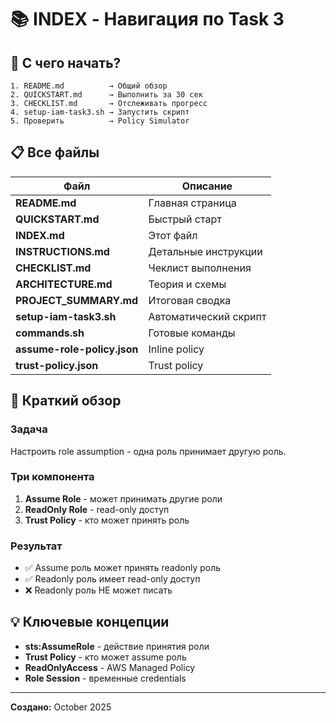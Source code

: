 # 📚 INDEX - Навигация по Task 3

## 🎯 С чего начать?

```
1. README.md          → Общий обзор
2. QUICKSTART.md      → Выполнить за 30 сек
3. CHECKLIST.md       → Отслеживать прогресс
4. setup-iam-task3.sh → Запустить скрипт
5. Проверить          → Policy Simulator
```

## 📋 Все файлы

| Файл | Описание |
|------|----------|
| **README.md** | Главная страница |
| **QUICKSTART.md** | Быстрый старт |
| **INDEX.md** | Этот файл |
| **INSTRUCTIONS.md** | Детальные инструкции |
| **CHECKLIST.md** | Чеклист выполнения |
| **ARCHITECTURE.md** | Теория и схемы |
| **PROJECT_SUMMARY.md** | Итоговая сводка |
| **setup-iam-task3.sh** | Автоматический скрипт |
| **commands.sh** | Готовые команды |
| **assume-role-policy.json** | Inline policy |
| **trust-policy.json** | Trust policy |

## 🎯 Краткий обзор

### Задача
Настроить role assumption - одна роль принимает другую роль.

### Три компонента
1. **Assume Role** - может принимать другие роли
2. **ReadOnly Role** - read-only доступ
3. **Trust Policy** - кто может принять роль

### Результат
- ✅ Assume роль может принять readonly роль
- ✅ Readonly роль имеет read-only доступ
- ❌ Readonly роль НЕ может писать

## 💡 Ключевые концепции

- **sts:AssumeRole** - действие принятия роли
- **Trust Policy** - кто может assume роль
- **ReadOnlyAccess** - AWS Managed Policy
- **Role Session** - временные credentials

---

**Создано:** October 2025
